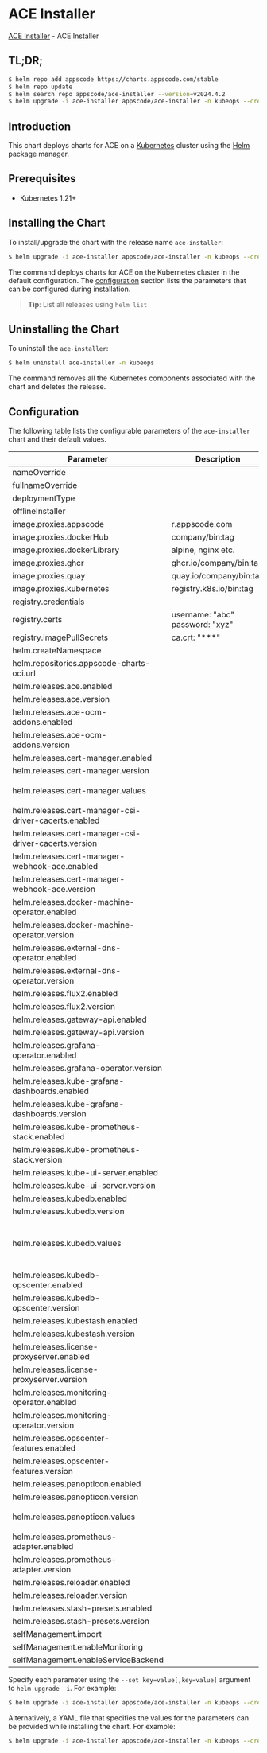# ACE Installer

[ACE Installer](https://github.com/bytebuilders/installer) - ACE Installer

## TL;DR;

```bash
$ helm repo add appscode https://charts.appscode.com/stable
$ helm repo update
$ helm search repo appscode/ace-installer --version=v2024.4.2
$ helm upgrade -i ace-installer appscode/ace-installer -n kubeops --create-namespace --version=v2024.4.2
```

## Introduction

This chart deploys charts for ACE on a [Kubernetes](http://kubernetes.io) cluster using the [Helm](https://helm.sh) package manager.

## Prerequisites

- Kubernetes 1.21+

## Installing the Chart

To install/upgrade the chart with the release name `ace-installer`:

```bash
$ helm upgrade -i ace-installer appscode/ace-installer -n kubeops --create-namespace --version=v2024.4.2
```

The command deploys charts for ACE on the Kubernetes cluster in the default configuration. The [configuration](#configuration) section lists the parameters that can be configured during installation.

> **Tip**: List all releases using `helm list`

## Uninstalling the Chart

To uninstall the `ace-installer`:

```bash
$ helm uninstall ace-installer -n kubeops
```

The command removes all the Kubernetes components associated with the chart and deletes the release.

## Configuration

The following table lists the configurable parameters of the `ace-installer` chart and their default values.

|                       Parameter                       |           Description           |                                                                                                                                                                           Default                                                                                                                                                                            |
|-------------------------------------------------------|---------------------------------|--------------------------------------------------------------------------------------------------------------------------------------------------------------------------------------------------------------------------------------------------------------------------------------------------------------------------------------------------------------|
| nameOverride                                          |                                 | <code>""</code>                                                                                                                                                                                                                                                                                                                                              |
| fullnameOverride                                      |                                 | <code>""</code>                                                                                                                                                                                                                                                                                                                                              |
| deploymentType                                        |                                 | <code>""</code>                                                                                                                                                                                                                                                                                                                                              |
| offlineInstaller                                      |                                 | <code>false</code>                                                                                                                                                                                                                                                                                                                                           |
| image.proxies.appscode                                | r.appscode.com                  | <code>r.appscode.com</code>                                                                                                                                                                                                                                                                                                                                  |
| image.proxies.dockerHub                               | company/bin:tag                 | <code>""</code>                                                                                                                                                                                                                                                                                                                                              |
| image.proxies.dockerLibrary                           | alpine, nginx etc.              | <code>""</code>                                                                                                                                                                                                                                                                                                                                              |
| image.proxies.ghcr                                    | ghcr.io/company/bin:tag         | <code>ghcr.io</code>                                                                                                                                                                                                                                                                                                                                         |
| image.proxies.quay                                    | quay.io/company/bin:tag         | <code>quay.io</code>                                                                                                                                                                                                                                                                                                                                         |
| image.proxies.kubernetes                              | registry.k8s.io/bin:tag         | <code>registry.k8s.io</code>                                                                                                                                                                                                                                                                                                                                 |
| registry.credentials                                  |                                 | <code>{}</code>                                                                                                                                                                                                                                                                                                                                              |
| registry.certs                                        | username: "abc" password: "xyz" | <code>{}</code>                                                                                                                                                                                                                                                                                                                                              |
| registry.imagePullSecrets                             | ca.crt: "***"                   | <code>[]</code>                                                                                                                                                                                                                                                                                                                                              |
| helm.createNamespace                                  |                                 | <code>true</code>                                                                                                                                                                                                                                                                                                                                            |
| helm.repositories.appscode-charts-oci.url             |                                 | <code>oci://ghcr.io/appscode-charts</code>                                                                                                                                                                                                                                                                                                                   |
| helm.releases.ace.enabled                             |                                 | <code>false</code>                                                                                                                                                                                                                                                                                                                                           |
| helm.releases.ace.version                             |                                 | <code>"v2024.4.2"</code>                                                                                                                                                                                                                                                                                                                                     |
| helm.releases.ace-ocm-addons.enabled                  |                                 | <code>true</code>                                                                                                                                                                                                                                                                                                                                            |
| helm.releases.ace-ocm-addons.version                  |                                 | <code>"v2024.4.2"</code>                                                                                                                                                                                                                                                                                                                                     |
| helm.releases.cert-manager.enabled                    |                                 | <code>true</code>                                                                                                                                                                                                                                                                                                                                            |
| helm.releases.cert-manager.version                    |                                 | <code>"v1.14.1"</code>                                                                                                                                                                                                                                                                                                                                       |
| helm.releases.cert-manager.values                     |                                 | <code>{"extraArgs":["--feature-gates=AdditionalCertificateOutputFormats=true","--feature-gates=ExperimentalGatewayAPISupport=true"],"installCRDs":true}</code>                                                                                                                                                                                               |
| helm.releases.cert-manager-csi-driver-cacerts.enabled |                                 | <code>true</code>                                                                                                                                                                                                                                                                                                                                            |
| helm.releases.cert-manager-csi-driver-cacerts.version |                                 | <code>"v2023.10.1"</code>                                                                                                                                                                                                                                                                                                                                    |
| helm.releases.cert-manager-webhook-ace.enabled        |                                 | <code>true</code>                                                                                                                                                                                                                                                                                                                                            |
| helm.releases.cert-manager-webhook-ace.version        |                                 | <code>"v2023.11.14"</code>                                                                                                                                                                                                                                                                                                                                   |
| helm.releases.docker-machine-operator.enabled         |                                 | <code>true</code>                                                                                                                                                                                                                                                                                                                                            |
| helm.releases.docker-machine-operator.version         |                                 | <code>"v2023.10.18"</code>                                                                                                                                                                                                                                                                                                                                   |
| helm.releases.external-dns-operator.enabled           |                                 | <code>true</code>                                                                                                                                                                                                                                                                                                                                            |
| helm.releases.external-dns-operator.version           |                                 | <code>"v2024.4.19"</code>                                                                                                                                                                                                                                                                                                                                    |
| helm.releases.flux2.enabled                           |                                 | <code>false</code>                                                                                                                                                                                                                                                                                                                                           |
| helm.releases.flux2.version                           |                                 | <code>"2.12.2"</code>                                                                                                                                                                                                                                                                                                                                        |
| helm.releases.gateway-api.enabled                     |                                 | <code>true</code>                                                                                                                                                                                                                                                                                                                                            |
| helm.releases.gateway-api.version                     |                                 | <code>"v1.0.0"</code>                                                                                                                                                                                                                                                                                                                                        |
| helm.releases.grafana-operator.enabled                |                                 | <code>false</code>                                                                                                                                                                                                                                                                                                                                           |
| helm.releases.grafana-operator.version                |                                 | <code>"v0.0.5"</code>                                                                                                                                                                                                                                                                                                                                        |
| helm.releases.kube-grafana-dashboards.enabled         |                                 | <code>false</code>                                                                                                                                                                                                                                                                                                                                           |
| helm.releases.kube-grafana-dashboards.version         |                                 | <code>"v2023.10.1"</code>                                                                                                                                                                                                                                                                                                                                    |
| helm.releases.kube-prometheus-stack.enabled           |                                 | <code>false</code>                                                                                                                                                                                                                                                                                                                                           |
| helm.releases.kube-prometheus-stack.version           |                                 | <code>"52.1.0"</code>                                                                                                                                                                                                                                                                                                                                        |
| helm.releases.kube-ui-server.enabled                  |                                 | <code>true</code>                                                                                                                                                                                                                                                                                                                                            |
| helm.releases.kube-ui-server.version                  |                                 | <code>"v2023.12.20"</code>                                                                                                                                                                                                                                                                                                                                   |
| helm.releases.kubedb.enabled                          |                                 | <code>true</code>                                                                                                                                                                                                                                                                                                                                            |
| helm.releases.kubedb.version                          |                                 | <code>"v2024.3.16"</code>                                                                                                                                                                                                                                                                                                                                    |
| helm.releases.kubedb.values                           |                                 | <code>{"kubedb-autoscaler":{"enabled":true},"kubedb-catalog":{"enabled":true},"kubedb-dashboard":{"enabled":false},"kubedb-kubestash-catalog":{"enabled":true},"kubedb-metrics":{"enabled":false},"kubedb-ops-manager":{"enabled":true},"kubedb-provisioner":{"enabled":true},"kubedb-schema-manager":{"enabled":false},"sidekick":{"enabled":false}}</code> |
| helm.releases.kubedb-opscenter.enabled                |                                 | <code>false</code>                                                                                                                                                                                                                                                                                                                                           |
| helm.releases.kubedb-opscenter.version                |                                 | <code>"v2024.3.16"</code>                                                                                                                                                                                                                                                                                                                                    |
| helm.releases.kubestash.enabled                       |                                 | <code>true</code>                                                                                                                                                                                                                                                                                                                                            |
| helm.releases.kubestash.version                       |                                 | <code>"v2024.3.16"</code>                                                                                                                                                                                                                                                                                                                                    |
| helm.releases.license-proxyserver.enabled             |                                 | <code>true</code>                                                                                                                                                                                                                                                                                                                                            |
| helm.releases.license-proxyserver.version             |                                 | <code>"v2024.2.25"</code>                                                                                                                                                                                                                                                                                                                                    |
| helm.releases.monitoring-operator.enabled             |                                 | <code>false</code>                                                                                                                                                                                                                                                                                                                                           |
| helm.releases.monitoring-operator.version             |                                 | <code>"v0.0.5"</code>                                                                                                                                                                                                                                                                                                                                        |
| helm.releases.opscenter-features.enabled              |                                 | <code>true</code>                                                                                                                                                                                                                                                                                                                                            |
| helm.releases.opscenter-features.version              |                                 | <code>"v2024.4.2"</code>                                                                                                                                                                                                                                                                                                                                     |
| helm.releases.panopticon.enabled                      |                                 | <code>true</code>                                                                                                                                                                                                                                                                                                                                            |
| helm.releases.panopticon.version                      |                                 | <code>"v2023.10.1"</code>                                                                                                                                                                                                                                                                                                                                    |
| helm.releases.panopticon.values                       |                                 | <code>{"monitoring":{"agent":"prometheus.io/operator","enabled":true,"serviceMonitor":{"labels":{"release":"kube-prometheus-stack"}}}}</code>                                                                                                                                                                                                                |
| helm.releases.prometheus-adapter.enabled              |                                 | <code>false</code>                                                                                                                                                                                                                                                                                                                                           |
| helm.releases.prometheus-adapter.version              |                                 | <code>"4.9.0"</code>                                                                                                                                                                                                                                                                                                                                         |
| helm.releases.reloader.enabled                        |                                 | <code>true</code>                                                                                                                                                                                                                                                                                                                                            |
| helm.releases.reloader.version                        |                                 | <code>"1.0.79"</code>                                                                                                                                                                                                                                                                                                                                        |
| helm.releases.stash-presets.enabled                   |                                 | <code>false</code>                                                                                                                                                                                                                                                                                                                                           |
| helm.releases.stash-presets.version                   |                                 | <code>"v2024.4.2"</code>                                                                                                                                                                                                                                                                                                                                     |
| selfManagement.import                                 |                                 | <code>true</code>                                                                                                                                                                                                                                                                                                                                            |
| selfManagement.enableMonitoring                       |                                 | <code>true</code>                                                                                                                                                                                                                                                                                                                                            |
| selfManagement.enableServiceBackend                   |                                 | <code>true</code>                                                                                                                                                                                                                                                                                                                                            |


Specify each parameter using the `--set key=value[,key=value]` argument to `helm upgrade -i`. For example:

```bash
$ helm upgrade -i ace-installer appscode/ace-installer -n kubeops --create-namespace --version=v2024.4.2 --set image.proxies.appscode=r.appscode.com
```

Alternatively, a YAML file that specifies the values for the parameters can be provided while
installing the chart. For example:

```bash
$ helm upgrade -i ace-installer appscode/ace-installer -n kubeops --create-namespace --version=v2024.4.2 --values values.yaml
```
